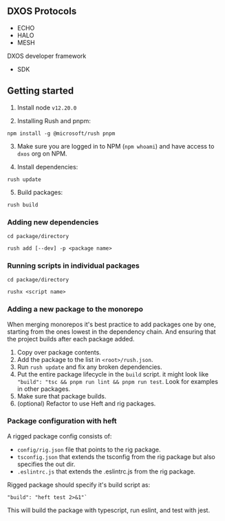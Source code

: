 ## DXOS Protocols 

* ECHO
* HALO
* MESH

DXOS developer framework

* SDK

## Getting started

1. Install node `v12.20.0`

2. Installing Rush and pnpm:
```
npm install -g @microsoft/rush pnpm
```

3. Make sure you are logged in to NPM (`npm whoami`) and have access to `dxos` org on NPM.


4. Install dependencies:

```
rush update
```

5. Build packages:

```
rush build
```

### Adding new dependencies


```
cd package/directory

rush add [--dev] -p <package name>
```

### Running scripts in individual packages

```
cd package/directory

rushx <script name>
```


### Adding a new package to the monorepo

When merging monorepos it's best practice to add packages one by one, starting from the ones lowest in the dependency chain. And ensuring that the project builds after each package added.

1. Copy over package contents.
2. Add the package to the list in `<root>/rush.json`.
3. Run `rush update` and fix any broken dependencies.
4. Put the entire package lifecycle in the `build` script. it might look like `"build": "tsc && pnpm run lint && pnpm run test`. Look for examples in other packages.
5. Make sure that package builds.
6. (optional) Refactor to use Heft and rig packages.

### Package configuration with heft

A rigged package config consists of:

* `config/rig.json` file that points to the rig package.
* `tsconfig.json` that extends the tsconfig from the rig package but also specifies the out dir.
* `.eslintrc.js` that extends the .eslintrc.js from the rig package.

Rigged package should specify it's build script as:

```
"build": "heft test 2>&1"`
```

This will build the package with typescript, run eslint, and test with jest.
